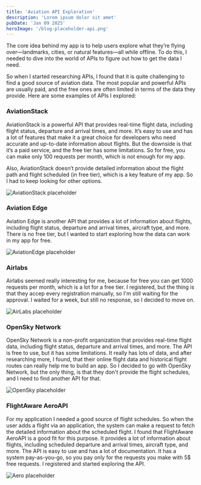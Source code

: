 ```yaml
---
title: 'Aviation API Exploration'
description: 'Lorem ipsum dolor sit amet'
pubDate: 'Jan 09 2025'
heroImage: '/blog-placeholder-api.png'
---
```


The core idea behind my app is to help users explore what they’re flying over—landmarks, cities, or natural features—all while offline. To do this, I needed to dive into the world of APIs to figure out how to get the data I need.

So when I started researching APIs, I found that it is quite challenging to find a good source of aviation data. The most popular and powerful APIs are usually paid, and the free ones are often limited in terms of the data they provide. Here are some examples of APIs I explored:

### AviationStack
AviationStack is a powerful API that provides real-time flight data, including flight status, departure and arrival times, and more. It’s easy to use and has a lot of features that make it a great choice for developers who need accurate and up-to-date information about flights. But the downside is that it’s a paid service, and the free tier has some limitations. So for free, you can make only 100 requests per month, which is not enough for my app.

Also, AviationStack doesn’t provide detailed information about the flight path and flight scheduled (in free tier), which is a key feature of my app. So I had to keep looking for other options.

![AviationStack placeholder](/aviationstack.png)


### Aviation Edge
Aviation Edge is another API that provides a lot of information about flights, including flight status, departure and arrival times, aircraft type, and more. There is no free tier, but I wanted to start exploring how the data can work in my app for free.

![AviationEdge placeholder](/aviationedge.png)

### Airlabs 
Airlabs seemed really interesting for me, because for free you can get 1000 requests per month, which is a lot for a free tier. I registered, but the thing is that they accep every registration manually, so I'm still waiting for the approval. I waited for a week, but still no response, so I decided to move on.

![AirLabs placeholder](/airlabs.png)

### OpenSky Network
OpenSky Network is a non-profit organization that provides real-time flight data, including flight status, departure and arrival times, and more. The API is free to use, but it has some limitations. It really has lots of data, and after researching more, I found, that their online flight data and historical flight routes can really help me to build an app. So I decided to go with OpenSky Network, but the only thing, is that they don't provide the flight schedules, and I need to find another API for that.

![OpenSky placeholder](/opensky.png)

### FlightAware AeroAPI
For my application I needed a good source of flight schedules. So when the user adds a flight via an application, the system can make a request to fetch the detailed information about the scheduled flight. I found that FlightAware AeroAPI is a good fit for this purpose. It provides a lot of information about flights, including scheduled departure and arrival times, aircraft type, and more. The API is easy to use and has a lot of documentation. It has a system pay-as-you-go, so you pay only for the requests you make with 5$ free requests. I registered and started exploring the API.

![Aero placeholder](/aero.png)